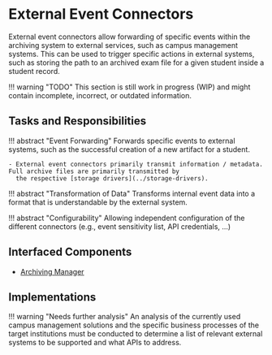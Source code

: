 # External Event Connectors

External event connectors allow forwarding of specific events within the archiving system to external services, such as
campus management systems. This can be used to trigger specific actions in external systems, such as storing the path to
an archived exam file for a given student inside a student record.

!!! warning "TODO"
    This section is still work in progress (WIP) and might contain incomplete, incorrect, or outdated information.


## Tasks and Responsibilities

!!! abstract "Event Forwarding"
    Forwards specific events to external systems, such as the successful creation of a new artifact for a student.

    - External event connectors primarily transmit information / metadata. Full archive files are primarily transmitted by
      the respective [storage drivers](../storage-drivers).

!!! abstract "Transformation of Data"
    Transforms internal event data into a format that is understandable by the external system.
    
!!! abstract "Configurability"
    Allowing independent configuration of the different connectors (e.g., event sensitivity list, API credentials, ...)


## Interfaced Components

- [Archiving Manager](../archiving-manager)


## Implementations

!!! warning "Needs further analysis"
    An analysis of the currently used campus management solutions and the specific business processes of the target
    institutions must be conducted to determine a list of relevant external systems to be supported and what APIs to
    address.
